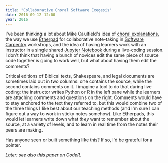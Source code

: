 ```yaml
---
title: "Collaborative Choral Software Exegesis"
date: 2016-09-12 12:00
year: 2016
---
```


I've been thinking a lot about Mike Caulfield's idea of [choral explanations](https://hapgood.us/2016/05/13/choral-explanations/),
the way we use [Etherpad](http://etherpad.org) for collaborative note-taking
in [Software Carpentry](https://software-carpentry.org) workshops,
and the idea of having learners work with an instructor in a single shared [Jupyter Notebook](http://jupyter.org/)
during a live-coding session.
I don't think that having a bunch of novices edit the same piece of source code together is going to work well,
but what about having them edit the comments?

Critical editions of Biblical texts, Shakespeare, and legal documents are sometimes laid out in two columns:
one contains the source,
while the second contains comments on it.
I imagine a tool to do that during live coding:
the instructor writes Python or R in the left pane
while the learners are attaching comments and questions on the right.
Comments would have to stay anchored to the text they referred to,
but this would combine two of the three things I like best about our teaching methods
(and I'm sure I can figure out a way to work in sticky notes somehow).
Like Etherpads,
this would let learners write down what *they* want to remember about the source,
at a variety of levels,
and to learn in real time from the notes their peers are making.

Has anyone seen or built something like this?
If so, I'd be grateful for a pointer.

*Later: see also [this paper](http://www.sciencedirect.com/science/article/pii/S1877050915020608) on CodeR.*
